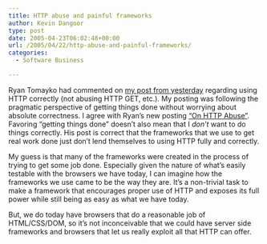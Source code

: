 ```yaml
---
title: HTTP abuse and painful frameworks
author: Kevin Dangoor
type: post
date: 2005-04-23T06:02:48+00:00
url: /2005/04/22/http-abuse-and-painful-frameworks/
categories:
  - Software Business

---
```

Ryan Tomayko had commented on [my post from yesterday][1] regarding using HTTP correctly (not abusing HTTP GET, etc.). My posting was following the pragmatic perspective of getting things done without worrying about absolute correctness. I agree with Ryan&#8217;s new posting [&#8220;On HTTP Abuse&#8221;][2]. Favoring &#8220;getting things done&#8221; doesn&#8217;t also mean that I _don&#8217;t_ want to do things correctly. His post is correct that the frameworks that we use to get real work done just don&#8217;t lend themselves to using HTTP fully and correctly.

My guess is that many of the frameworks were created in the process of trying to get some job done. Especially given the nature of what&#8217;s easily testable with the browsers we have today, I can imagine how the frameworks we use came to be the way they are. It&#8217;s a non-trivial task to make a framework that encourages proper use of HTTP and exposes its full power while still being as easy as what we have today.

But, we do today have browsers that do a reasonable job of HTML/CSS/DOM, so it&#8217;s not inconceivable that we could have server side frameworks and browsers that let us really exploit all that HTTP can offer.

 [1]: http://www.blueskyonmars.com/archives/2005/04/21/get_post_put_and_delete_in_rest.html
 [2]: http://naeblis.cx/rtomayko/2005/04/22/on-http-abuse